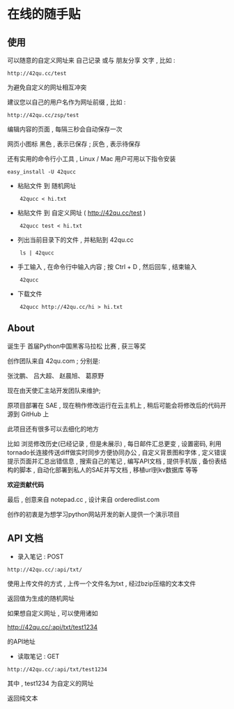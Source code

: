 在线的随手贴 
===========

使用
----

可以随意的自定义网址来 自己记录 或与 朋友分享 文字 , 比如 :

```
http://42qu.cc/test
```

为避免自定义的网址相互冲突 

建议您以自己的用户名作为网址前缀 , 比如 :

```
http://42qu.cc/zsp/test
```

编辑内容的页面 , 每隔三秒会自动保存一次

网页小图标 黑色 , 表示已保存 ; 灰色 , 表示待保存

还有实用的命令行小工具 , Linux / Mac 用户可用以下指令安装

```
easy_install -U 42qucc
```

* 粘贴文件 到 随机网址

```
    42qucc < hi.txt
```

* 粘贴文件 到 自定义网址 ( http://42qu.cc/test )

```
    42qucc test < hi.txt
```

* 列出当前目录下的文件 , 并粘贴到 42qu.cc

```
    ls | 42qucc
```

* 手工输入 , 在命令行中输入内容 ; 按 Ctrl + D , 然后回车 , 结束输入

```
    42qucc
```

* 下载文件

```
    42qucc http://42qu.cc/hi > hi.txt
```


About
-----

诞生于 首届Python中国黑客马拉松 比赛 , 获三等奖

创作团队来自 42qu.com ; 分别是:

张沈鹏、 吕大超、 赵晨旭、 葛原野

现在由天使汇主站开发团队来维护;

原项目部署在 SAE , 现在稍作修改运行在云主机上 , 稍后可能会将修改后的代码开源到 GitHub 上

此项目还有很多可以去细化的地方

比如 浏览修改历史(已经记录 , 但是未展示) , 每日邮件汇总更变 , 设置密码, 利用tornado长连接传送diff做实时同步方便协同办公 , 自定义背景图和字体 , 定义错误提示页面并汇总出错信息 , 搜索自己的笔记 , 编写API文档 , 提供手机版 , 备份表结构的脚本 , 自动化部署到私人的SAE并写文档 , 移植url到kv数据库 等等

**欢迎贡献代码**

最后 , 创意来自 notepad.cc , 设计来自 orderedlist.com

创作的初衷是为想学习python网站开发的新人提供一个演示项目


API 文档
--------


* 录入笔记 : POST

```
http://42qu.cc/:api/txt/
```


使用上传文件的方式 , 上传一个文件名为txt , 经过bzip压缩的文本文件

返回值为生成的随机网址

如果想自定义网址 , 可以使用诸如

http://42qu.cc/:api/txt/test1234

的API地址

* 读取笔记 : GET

```
http://42qu.cc/:api/txt/test1234
```

其中 , test1234 为自定义的网址

返回纯文本

